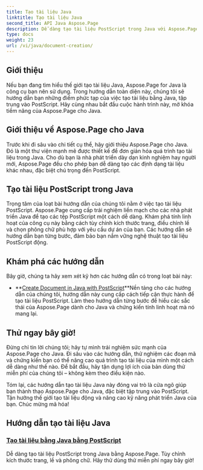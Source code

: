 ```yaml
---
title: Tạo tài liệu Java
linktitle: Tạo tài liệu Java
second_title: API Java Aspose.Page
description: Dễ dàng tạo tài liệu PostScript trong Java với Aspose.Page. Tùy chỉnh kích thước trang, lề và phông chữ. Đi sâu vào các hướng dẫn tạo tài liệu Java.
type: docs
weight: 23
url: /vi/java/document-creation/
---
```

## Giới thiệu

Nếu bạn đang tìm hiểu thế giới tạo tài liệu Java, Aspose.Page for Java là công cụ bạn nên sử dụng. Trong hướng dẫn toàn diện này, chúng tôi sẽ hướng dẫn bạn những điểm phức tạp của việc tạo tài liệu bằng Java, tập trung vào PostScript. Hãy cùng nhau bắt đầu cuộc hành trình này, mở khóa tiềm năng của Aspose.Page cho Java.

## Giới thiệu về Aspose.Page cho Java

Trước khi đi sâu vào chi tiết cụ thể, hãy giới thiệu Aspose.Page cho Java. Đó là một thư viện mạnh mẽ được thiết kế để đơn giản hóa quá trình tạo tài liệu trong Java. Cho dù bạn là nhà phát triển dày dạn kinh nghiệm hay người mới, Aspose.Page đều cho phép bạn dễ dàng tạo các định dạng tài liệu khác nhau, đặc biệt chú trọng đến PostScript.

## Tạo tài liệu PostScript trong Java

Trọng tâm của loạt bài hướng dẫn của chúng tôi nằm ở việc tạo tài liệu PostScript. Aspose.Page cung cấp trải nghiệm liền mạch cho các nhà phát triển Java để tạo các tệp PostScript một cách dễ dàng. Khám phá tính linh hoạt của công cụ này bằng cách tùy chỉnh kích thước trang, điều chỉnh lề và chọn phông chữ phù hợp với yêu cầu dự án của bạn. Các hướng dẫn sẽ hướng dẫn bạn từng bước, đảm bảo bạn nắm vững nghệ thuật tạo tài liệu PostScript động.

## Khám phá các hướng dẫn

Bây giờ, chúng ta hãy xem xét kỹ hơn các hướng dẫn có trong loạt bài này:

- **[Create Document in Java with PostScript](./postscript/)**Nền tảng cho các hướng dẫn của chúng tôi, hướng dẫn này cung cấp cách tiếp cận thực hành để tạo tài liệu PostScript. Làm theo hướng dẫn từng bước để hiểu các sắc thái của Aspose.Page dành cho Java và chứng kiến tính linh hoạt mà nó mang lại.

## Thử ngay bây giờ!

Đừng chỉ tin lời chúng tôi; hãy tự mình trải nghiệm sức mạnh của Aspose.Page cho Java. Đi sâu vào các hướng dẫn, thử nghiệm các đoạn mã và chứng kiến bạn có thể nâng cao quá trình tạo tài liệu của mình một cách dễ dàng như thế nào. Để bắt đầu, hãy tận dụng lợi ích của bản dùng thử miễn phí của chúng tôi – không kèm theo điều kiện nào.

Tóm lại, các hướng dẫn tạo tài liệu Java này đóng vai trò là cửa ngõ giúp bạn thành thạo Aspose.Page cho Java, đặc biệt tập trung vào PostScript. Tận hưởng thế giới tạo tài liệu động và nâng cao kỹ năng phát triển Java của bạn. Chúc mừng mã hóa!
## Hướng dẫn tạo tài liệu Java
### [Tạo tài liệu bằng Java bằng PostScript](./postscript/)
Dễ dàng tạo tài liệu PostScript trong Java bằng Aspose.Page. Tùy chỉnh kích thước trang, lề và phông chữ. Hãy thử dùng thử miễn phí ngay bây giờ!